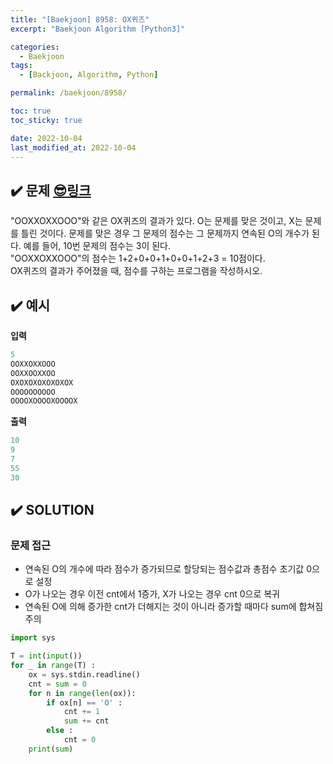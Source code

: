 ```yaml
---
title: "[Baekjoon] 8958: OX퀴즈"
excerpt: "Baekjoon Algorithm [Python3]"

categories:
  - Baekjoon
tags:
  - [Backjoon, Algorithm, Python]

permalink: /baekjoon/8958/

toc: true
toc_sticky: true

date: 2022-10-04
last_modified_at: 2022-10-04
---
```


## ✔️ 문제     [😎링크](https://www.acmicpc.net/problem/8958)
"OOXXOXXOOO"와 같은 OX퀴즈의 결과가 있다. O는 문제를 맞은 것이고, X는 문제를 틀린 것이다. 문제를 맞은 경우 그 문제의 점수는 그 문제까지 연속된 O의 개수가 된다. 예를 들어, 10번 문제의 점수는 3이 된다.  
"OOXXOXXOOO"의 점수는 1+2+0+0+1+0+0+1+2+3 = 10점이다.  
OX퀴즈의 결과가 주어졌을 때, 점수를 구하는 프로그램을 작성하시오.

## ✔️ 예시
**입력**
```python
5
OOXXOXXOOO
OOXXOOXXOO
OXOXOXOXOXOXOX
OOOOOOOOOO
OOOOXOOOOXOOOOX
```
**출력**
```python
10
9
7
55
30
```


## ✔️ SOLUTION
### 문제 접근

- 연속된 O의 개수에 따라 점수가 증가되므로 할당되는 점수값과 총점수 초기값 0으로 설정
- O가 나오는 경우 이전 cnt에서 1증가, X가 나오는 경우 cnt 0으로 복귀
- 연속된 O에 의해 증가한 cnt가 더해지는 것이 아니라 증가할 때마다 sum에 합쳐짐 주의

```python
import sys

T = int(input())
for _ in range(T) :
    ox = sys.stdin.readline()
    cnt = sum = 0
    for n in range(len(ox)):
        if ox[n] == 'O' :
            cnt += 1
            sum += cnt
        else :
            cnt = 0    
    print(sum)
```



